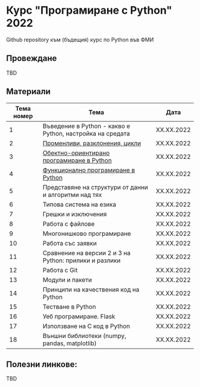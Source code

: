 # Курс "Програмиране с Python" 2022
Github repository към (бъдещия) курс по Python във ФМИ

## Провеждане

TBD

## Материали

| Тема номер | Тема                                                      | Дата       |
| ---------- | --------------------------------------------------------- | ---------- |
| 1          | Въведение в Python - какво е Python, настройка на средата | XX.XX.2022 |
| 2          | [Променливи, разклонения, цикли](https://github.com/fmipython/PythonCourse2022/tree/main/02%20-%20Variables%2C%20types%2C%20control%20flow)                            | XX.XX.2022 |
| 3          | [Обектно-ориентирано програмиране в Python](https://github.com/fmipython/PythonCourse2022/tree/main/03%20-%20OOP)                 | XX.XX.2022 |
| 4          | [Функционално програмиране в Python](https://github.com/fmipython/PythonCourse2022/tree/main/04%20-%20Functional%20Programming)                        | XX.XX.2022 |
| 5          | Представяне на структури от данни и алгоритми над тях     | XX.XX.2022 |
| 6          | Типова система на езика                                   | XX.XX.2022 |
| 7          | Грешки и изключения                                       | XX.XX.2022 |
| 8          | Работа с файлове                                          | XX.XX.2022 |
| 9          | Многонишково програмиране                                 | XX.XX.2022 |
| 10         | Работа със заявки                                         | XX.XX.2022 |
| 11         | Сравнение на версии 2 и 3 на Python: прилики и разлики    | XX.XX.2022 |
| 12         | Работа с Git                                              | XX.XX.2022 |
| 13         | Модули и пакети                                           | XX.XX.2022 |
| 14         | Принципи на качествения код на Python                     | XX.XX.2022 |
| 15         | Тестване в Python                                         | XX.XX.2022 |
| 16         | Уеб програмиране. Flask                                   | XX.XX.2022 |
| 17         | Използване на C код в Python                              | XX.XX.2022 |
| 18         | Външни библиотеки (numpy, pandas, matplotlib)             | XX.XX.2022 |

## Полезни линкове:

TBD

